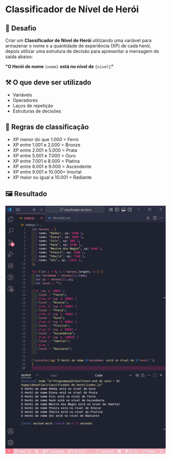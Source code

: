 # Classificador de Nível de Herói

## 🧠 Desafio
 
 Criar um **Classificador de Nível de Herói** utilizando uma variável para armazenar o nome e a quantidade de experiência (XP) de cada herói, depois utilizar uma estrutura de decisão para apresentar a mensagem de saída abaixo:

**"O Herói de nome** ```{nome}``` **está no nível de** ```{nivel}```**"**


## ⚒️ O que deve ser utilizado

- Variáveis
- Operadores
- Laços de repetição
- Estruturas de decisões

## 🧮 Regras de classificação 
- XP menor do que 1.000 = Ferro
- XP entre 1.001 e 2.000 = Bronze
- XP entre 2.001 e 5.000 = Prata
- XP entre 5.001 e 7.000 = Ouro
- XP entre 7.001 e 8.000 = Platina
- XP entre 8.001 e 9.000 = Ascendente
- XP entre 9.001 e 10.000= Imortal
- XP maior ou igual a 10.001 = Radiante

## 🖼️ Resultado

<img src="captura.png" alt="Captura da tela do vscode com o resultado do desafio">
